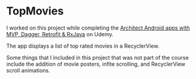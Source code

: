 # TopMovies
I worked on this project while completing the [Architect Android apps with MVP, Dagger, Retrofit & RxJava](https://www.udemy.com/architect-android-apps-with-mvp-pattern-rxjava-dagger-retrofit-junit/learn/v4/overview) on Udemy.

The app displays a list of top rated movies in a RecyclerView.

Some things that I included in this project that was not part of the course include the addition of movie posters, infite scrolling, and RecyclerView scroll animations.
